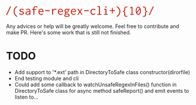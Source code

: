 <img src="logo.png" alt="safe-regex-cli"/>

Any advices or help will be greatly welcome. Feel free to contribute and make PR. Here's some work that is still not finished.

# TODO

- Add support to '\*.ext' path in DirectoryToSafe class constructor(dirorfile)
- End testing module and cli
- Could add some callback to watchUnsafeRegexInFiles() function in DirectoryToSafe class for async method safeReport() and emit events to listen to...
